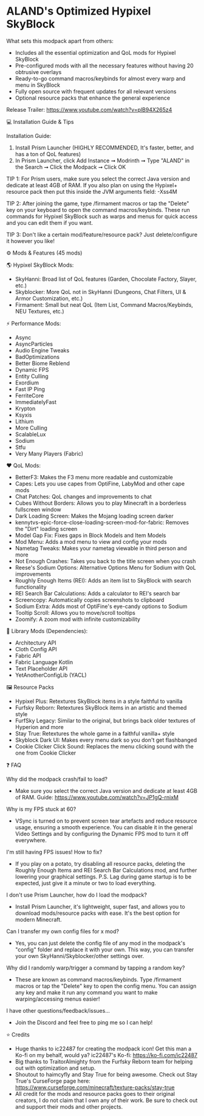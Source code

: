 # ALAND's Optimized Hypixel SkyBlock

What sets this modpack apart from others:

* Includes all the essential optimization and QoL mods for Hypixel SkyBlock
* Pre-configured mods with all the necessary features without having 20 obtrusive overlays
* Ready-to-go command macros/keybinds for almost every warp and menu in SkyBlock
* Fully open source with frequent updates for all relevant versions
* Optional resource packs that enhance the general experience

Release Trailer: https://www.youtube.com/watch?v=plB94X265z4

💻 Installation Guide & Tips

Installation Guide:

1. Install Prism Launcher (HIGHLY RECOMMENDED, It's faster, better, and has a ton of QoL features)
2. In Prism Launcher, click Add Instance ➞ Modrinth ➞ Type "ALAND" in the Search ➞ Click the Modpack ➞ Click OK

TIP 1: For Prism users, make sure you select the correct Java version and dedicate at least 4GB of RAM. If you
also plan on using the Hypixel+ resource pack then put this inside the JVM arguments field: -Xss4M

TIP 2: After joining the game, type /firmament macros or tap the "Delete" key on your keyboard to open the
command macros/keybinds. These run commands for Hypixel SkyBlock such as warps and menus for quick access
and you can edit them if you want.

TIP 3: Don't like a certain mod/feature/resource pack? Just delete/configure it however you like!

⚙️ Mods & Features (45 mods)

🌎 Hypixel SkyBlock Mods:

* SkyHanni: Broad list of QoL features (Garden, Chocolate Factory, Slayer, etc.)
* Skyblocker: More QoL not in SkyHanni (Dungeons, Chat Filters, UI & Armor Customization, etc.)
* Firmament: Small but neat QoL (Item List, Command Macros/Keybinds, NEU Textures, etc.)

⚡️ Performance Mods:

* Async
* AsyncParticles
* Audio Engine Tweaks
* BadOptimizations
* Better Biome Reblend
* Dynamic FPS
* Entity Culling
* Exordium
* Fast IP Ping
* FerriteCore
* ImmediatelyFast
* Krypton
* Ksyxis
* Lithium
* More Culling
* ScalableLux
* Sodium
* Stfu
* Very Many Players (Fabric)

❤️ QoL Mods:

* BetterF3: Makes the F3 menu more readable and customizable
* Capes: Lets you use capes from OptiFine, LabyMod and other cape mods
* Chat Patches: QoL changes and improvements to chat
* Cubes Without Borders: Allows you to play Minecraft in a borderless fullscreen window
* Dark Loading Screen: Makes the Mojang loading screen darker
* kennytvs-epic-force-close-loading-screen-mod-for-fabric: Removes the "Dirt" loading screen
* Model Gap Fix: Fixes gaps in Block Models and Item Models
* Mod Menu: Adds a mod menu to view and config your mods
* Nametag Tweaks: Makes your nametag viewable in third person and more
* Not Enough Crashes: Takes you back to the title screen when you crash
* Reese's Sodium Options: Alternative Options Menu for Sodium with QoL improvements
* Roughly Enough Items (REI): Adds an item list to SkyBlock with search functionality
* REI Search Bar Calculations: Adds a calculator to REI's search bar
* Screencopy: Automatically copies screenshots to clipboard
* Sodium Extra: Adds most of OptiFine's eye-candy options to Sodium
* Tooltip Scroll: Allows you to move/scroll tooltips
* Zoomify: A zoom mod with infinite customizability

📒 Library Mods (Dependencies):

* Architectury API
* Cloth Config API
* Fabric API
* Fabric Language Kotlin
* Text Placeholder API
* YetAnotherConfigLib (YACL)

🖼️ Resource Packs

* Hypixel Plus: Retextures SkyBlock items in a style faithful to vanilla
* Furfsky Reborn: Retextures SkyBlock items in an artistic and themed style
* FurfSky Legacy: Similar to the original, but brings back older textures of Hyperion and more
* Stay True: Retextures the whole game in a faithful vanilla+ style
* Skyblock Dark UI: Makes every menu dark so you don't get flashbanged
* Cookie Clicker Click Sound: Replaces the menu clicking sound with the one from Cookie Clicker

❓ FAQ

Why did the modpack crash/fail to load?

* Make sure you select the correct Java version and dedicate at least 4GB of RAM.
  Guide: https://www.youtube.com/watch?v=JP1gQ-rnixM

Why is my FPS stuck at 60?

* VSync is turned on to prevent screen tear artefacts and reduce resource usage, ensuring a smooth experience.
  You can disable it in the general Video Settings and by configuring the Dynamic FPS mod to turn it off everywhere.

I'm still having FPS issues! How to fix?

* If you play on a potato, try disabling all resource packs, deleting the Roughly Enough Items and REI Search Bar
  Calculations mod, and further lowering your graphical settings. P.S. Lag during game startup is to be expected,
  just give it a minute or two to load everything.

I don't use Prism Launcher, how do I load the modpack?

* Install Prism Launcher, it's lightweight, super fast, and allows you to download mods/resource packs with ease.
  It's the best option for modern Minecraft.

Can I transfer my own config files for x mod?

* Yes, you can just delete the config file of any mod in the modpack's "config" folder and replace it with your own.
  This way, you can transfer your own SkyHanni/Skyblocker/other settings over.

Why did I randomly warp/trigger a command by tapping a random key?

* These are known as command macros/keybinds. Type /firmament macros or tap the "Delete" key to open the config menu.
  You can assign any key and make it run any command you want to make warping/accessing menus easier!

I have other questions/feedback/issues...

* Join the Discord and feel free to ping me so I can help!

⭐️ Credits

* Huge thanks to ic22487 for creating the modpack icon! Get this man a Ko-fi on my behalf, would ya?
  ic22487's Ko-fi: https://ko-fi.com/ic22487
* Big thanks to TraitorAlmighty from the Furfsky Reborn team for helping out with optimization and setup.
* Shoutout to haimcyfly and Stay True for being awesome. Check out Stay True's
  CurseForge page here: https://www.curseforge.com/minecraft/texture-packs/stay-true
* All credit for the mods and resource packs goes to their original creators, I do not claim that I own any of
  their work. Be sure to check out and support their mods and other projects.
